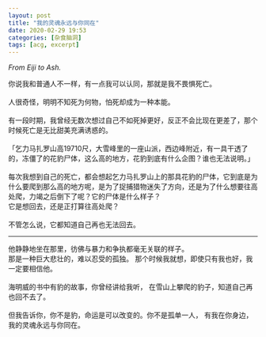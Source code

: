 ```yaml
---
layout: post
title: "我的灵魂永远与你同在"
date: 2020-02-29 19:53
categories: [杂食脑洞]
tags: [acg, excerpt]
---
```


*From Eiji to Ash.*

<!-- more -->

你说我和普通人不一样，有一点我可以认同，那就是我不畏惧死亡。
<br>
<br>
人很奇怪，明明不知死为何物，怕死却成为一种本能。
<br><br>
有一段时期，我曾经无数次想过自己不如死掉更好，反正不会比现在更差了，那个时候死亡是无比甜美充满诱惑的。
<br><br>
「乞力马扎罗山高19710尺，大雪峰里的一座山派，西边峰附近，有一具干透了的，冻僵了的花豹尸体，这么高的地方，花豹到底有什么企图？谁也无法说明。」
<br><br>
每次我想到自己的死亡，都会想起乞力马扎罗山上的那具花豹的尸体，它到底是为什么要爬到那么高的地方呢，是为了捉捕猎物迷失了方向，还是为了什么想要往高处爬，力竭之后倒下了呢？它的尸体是什么样子？
<br>
它是想回去，还是正打算往高处爬？
<br>
<br>
不管怎么说，它都知道自己再也无法回去。

---

他静静地坐在那里，彷佛与暴力和争执都毫无关联的样子。
<br>
那是一种巨大悲壮的，难以忍受的孤独。
那个时候我就想，即使只有我也好，我一定要相信他。
<br><br>
海明威的书中有豹的故事，你曾经讲给我听，
在雪山上攀爬的豹子，知道自己再也回不去了。
<br><br>
但我告诉你，你不是豹，命运是可以改变的。你不是孤单一人，
有我在你身边，我的灵魂永远与你同在。
